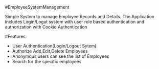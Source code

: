 #EmployeeSystemManagement

Simple System to manage Employee Records and Details. The Application includes Login/Logut system with user role based authentication and authorization with Cookie Authentication

#Features
- User Authentication(Login/Logout Sytem)
- Authorize Add,Edit,Delete Employees
- Anonymous users can see the list of Employees
- Search for the specific employees
  
